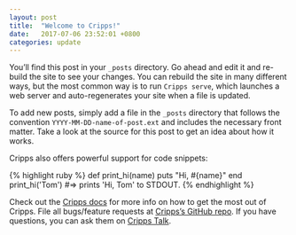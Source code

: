 ```yaml
---
layout: post
title:  "Welcome to Cripps!"
date:   2017-07-06 23:52:01 +0800
categories: update
---
```

You’ll find this post in your `_posts` directory. Go ahead and edit it and re-build the site to see your changes. You can rebuild the site in many different ways, but the most common way is to run `Cripps serve`, which launches a web server and auto-regenerates your site when a file is updated.

To add new posts, simply add a file in the `_posts` directory that follows the convention `YYYY-MM-DD-name-of-post.ext` and includes the necessary front matter. Take a look at the source for this post to get an idea about how it works.

Cripps also offers powerful support for code snippets:

{% highlight ruby %}
def print_hi(name)
  puts "Hi, #{name}"
end
print_hi('Tom')
#=> prints 'Hi, Tom' to STDOUT.
{% endhighlight %}

Check out the [Cripps docs][Cripps-docs] for more info on how to get the most out of Cripps. File all bugs/feature requests at [Cripps’s GitHub repo][Cripps-gh]. If you have questions, you can ask them on [Cripps Talk][Cripps-talk].

[Cripps-docs]: http://cripps.oschina.io/
[Cripps-gh]:   http://cripps.oschina.io/
[Cripps-talk]: http://cripps.oschina.io/
